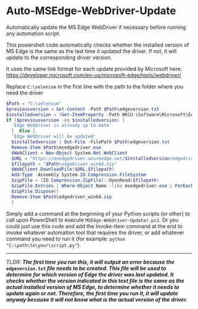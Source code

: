 # Auto-MSEdge-WebDriver-Update

Automatically update the MS Edge WebDriver if necessary before running any automation script.

This powershell code automatically checks whether the installed version of MS Edge is the same as the last time it updated the driver.
If not, it will update to the corresponding driver version.

It uses the same link format for each update provided by Microsoft here: https://developer.microsoft.com/en-us/microsoft-edge/tools/webdriver/

Replace `C:\selenium` in the first line with the path to the folder where you need the driver


```powershell
$Path = "C:\selenium"
$previousversion = Get-Content -Path $Path\edgeversion.txt
$installedversion = (Get-ItemProperty -Path HKCU:\Software\Microsoft\Edge\BLBeacon -Name version).version
If ($previousversion -eq $installedversion) {
  'Edge WebDriver is already up to date'
  }  Else {
  'Edge WebDriver will be updated'
  $installedversion | Out-File -FilePath $Path\edgeversion.txt
  Remove-Item $Path\msedgedriver.exe
  $WebClient = New-Object System.Net.WebClient
  $URL = "https://msedgedriver.azureedge.net/$installedversion/edgedriver_win64.zip"
  $filepath = "$Path\edgedriver_win64.zip"
  $WebClient.DownloadFile($URL,$filepath)
  Add-Type -Assembly System.IO.Compression.FileSystem
  $zipFile = [IO.Compression.ZipFile]::OpenRead($filepath)
  $zipFile.Entries | Where-Object Name -like msedgedriver.exe | ForEach-Object{[System.IO.Compression.ZipFileExtensions]::ExtractToFile($_, “$Path\$($_.Name)”, $true)}
  $zipFile.Dispose()
  Remove-Item $Path\edgedriver_win64.zip
  }
```


Simply add a command at the beginning of your Python scripts (or other) to call upon PowerShell to execute `MSEdge-Webdriver-Updater.ps1`. Or you could just use this code and add the Invoke-Item command at the end to invoke whatever automation tool that requires the driver, or add whatever command you need to run it (for example: `python "C:\path\to\your\script.py"`).

----------

*TLDR: **The first time you run this, it will output an error because the `edgeversion.txt` file needs to be created. This file will be used to determine for which version of Edge the driver was last updated. It checks whether the version indicated in this text file is the same as the actual installed version of MS Edge, to determine whether it needs to update again or not. Therefore, the first time you run it, it will update anyway because it will not know what is the actual version of the driver.***
